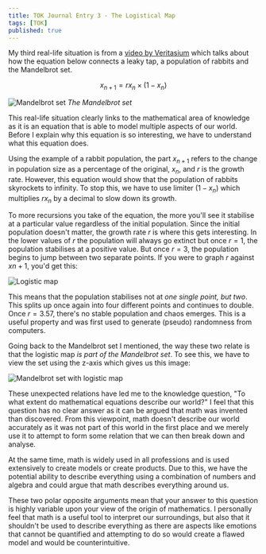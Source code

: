 ```yaml
---
title: TOK Journal Entry 3 - The Logistical Map
tags: [TOK]
published: true
---
```

<script type="text/x-mathjax-config">
  MathJax.Hub.Config({
    tex2jax: {
      skipTags: ['script', 'noscript', 'style', 'textarea', 'pre', 'code'],
      inlineMath: [['$','$'], ['\\(','\\)']],
      processEscapes: true
    },
    TeX: {
      equationNumbers: {
        autoNumber: "AMS"
      }
    }
  });
</script>

<script type="text/javascript" async
  src="https://cdnjs.cloudflare.com/ajax/libs/mathjax/2.7.5/latest.js?config=TeX-AMS_CHTML">
</script>

My third real-life situation is from a [video by Veritasium](https://youtu.be/ovJcsL7vyrk) which talks about how the equation below connects a leaky tap, a population of rabbits and the Mandelbrot set.

$$
\begin{equation*}
	x_{n+1} = rx_{n} \times \left(1-x_{n}\right)
\end{equation*}
$$

![Mandelbrot set](https://upload.wikimedia.org/wikipedia/commons/2/21/Mandel_zoom_00_mandelbrot_set.jpg)
_The Mandelbrot set_

This real-life situation clearly links to the mathematical area of knowledge as it is an equation that is able to model multiple aspects of our world. Before I explain why this equation is so interesting, we have to understand what this equation does.

Using the example of a rabbit population, the part $x_{n+1}$ refers to the change in population size as a percentage of the original, $x_{n}$, and $r$ is the growth rate. However, this equation would show that the population of rabbits skyrockets to infinity. To stop this, we have to use limiter $(1-x_{n})$ which multiplies $rx_{n}$ by a decimal to slow down its growth.

To more recursions you take of the equation, the more you'll see it stabilise at a particular value regardless of the initial population. Since the initial population doesn't matter, the growth rate $r$ is where this gets interesting. In the lower values of $r$ the population will always go extinct but once $r = 1$, the population stabilises at a positive value. But once $r = 3$, the population begins to jump between two separate points. If you were to graph $r$ against $x{n+1}$, you'd get this:

![Logistic map](https://upload.wikimedia.org/wikipedia/commons/thumb/5/50/Logistic_Bifurcation_map_High_Resolution.png/1200px-Logistic_Bifurcation_map_High_Resolution.png)

This means that the population stabilises not at _one single point, but two_. This splits up once again into four different points and continues to double. Once $r = 3.57$, there's no stable population and chaos emerges. This is a useful property and was first used to generate (pseudo) randomness from computers.

Going back to the Mandelbrot set I mentioned, the way these two relate is that the logistic map _is part of the Mandelbrot set_. To see this, we have to view the set using the z-axis which gives us this image:

![Mandelbrot set with logistic map](https://notes.manassadasivuni.com/assets/img/tok%203/Mandelbrot%20set%20with%20logistic%20map.png)

These unexpected relations have led me to the knowledge question, "To what extent do mathematical equations describe our world?" I feel that this question has no clear answer as it can be argued that math was invented than discovered. From this viewpoint, math doesn't describe our world accurately as it was not part of this world in the first place and we merely use it to attempt to form some relation that we can then break down and analyse.

At the same time, math is widely used in all professions and is used extensively to create models or create products. Due to this, we have the potential ability to describe everything using a combination of numbers and algebra and could argue that math describes everything around us.

These two polar opposite arguments mean that your answer to this question is highly variable upon your view of the origin of mathematics. I personally feel that math is a useful tool to interpret our surroundings, but also that it shouldn't be used to describe everything as there are aspects like emotions that cannot be quantified and attempting to do so would create a flawed model and would be counterintuitive.